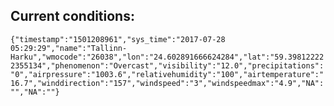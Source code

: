 ## Current conditions: 
 ``` {"timestamp":"1501208961","sys_time":"2017-07-28 05:29:29","name":"Tallinn-Harku","wmocode":"26038","lon":"24.602891666624284","lat":"59.398122222355134","phenomenon":"Overcast","visibility":"12.0","precipitations":"0","airpressure":"1003.6","relativehumidity":"100","airtemperature":"16.7","winddirection":"157","windspeed":"3","windspeedmax":"4.9","NA":"","NA":""} ```
